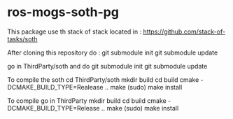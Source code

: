 # ros-mogs-soth-pg

This package use th stack of stack located in : https://github.com/stack-of-tasks/soth


After cloning this repository do : 
git submodule init
git submodule update

go in ThirdParty/soth and do
git submodule init
git submodule update

To compile the soth
cd ThirdParty/soth
mkdir build
cd build
cmake -DCMAKE_BUILD_TYPE=Realease ..
make
(sudo) make install

To compile go in ThirdParty
mkdir build
cd build
cmake -DCMAKE_BUILD_TYPE=Release ..
make 
(sudo) make install
